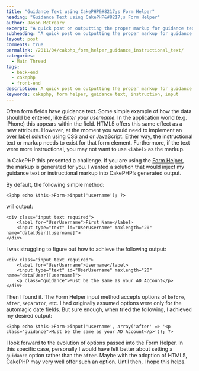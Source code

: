 ```yaml
---
title: "Guidance Text using CakePHP&#8217;s Form Helper"
heading: "Guidance Text using CakePHP&#8217;s Form Helper"
author: Jason McCreary
excerpt: "A quick post on outputting the proper markup for guidance text using CakePHP's Form Helper."
subheading: "A quick post on outputting the proper markup for guidance text using CakePHP's Form Helper."
layout: post
comments: true
permalink: /2011/04/cakphp_form_helper_guidance_instructional_text/
categories:
  - Main Thread
tags:
  - back-end
  - cakephp
  - front-end
description: A quick post on outputting the proper markup for guidance text using CakePHP's Form Helper.
keywords: cakephp, form helper, guidance text, instruction, input
---
```

Often form fields have guidance text. Some simple example of how the data should be entered, like *Enter your username*. In the application world (e.g. iPhone) this appears within the field. HTML5 offers this same effect as a new attribute. However, at the moment you would need to implement an [over label solution][1] using CSS and or JavaScript. Either way, the instructional text or markup needs to exist for that form element. Furthermore, if the text were more instructional, you may not want to use `<label>` as the markup.

In CakePHP this presented a challenge. If you are using the [Form Helper][2], the markup is generated for you. I wanted a solution that would inject my guidance text or instructional markup into CakePHP&rsquo;s generated output.

By default, the following simple method:

    <?php echo $this->Form->input('username'); ?>
    

will output:

    <div class="input text required">
        <label for="UserUsername">First Name</label>
        <input type="text" id="UserUsername" maxlength="20" name="data[User][username]">
    </div>
    

I was struggling to figure out how to achieve the following output:

    <div class="input text required">
        <label for="UserUsername">Username</label>
        <input type="text" id="UserUsername" maxlength="20" name="data[User][username]">
        <p class="guidance">Must be the same as your AD Account</p>
    </div>
    

Then I found it. The Form Helper input method accepts options of `before`, `after`, `separator`, etc. I had originally assumed options were only for the automagic date fields. But sure enough, when tried the following, I achieved my desired output:

    <?php echo $this->Form->input('username', array('after' => '<p class="guidance">Must be the same as your AD Account</p>')); ?>
    

I look forward to the evolution of options passed into the Form Helper. In this specific case, personally I would have felt better about setting a `guidance` option rather than the `after`. Maybe with the adoption of HTML5, CakePHP may very well offer such an option. Until then, I hope this helps.

 [1]: http://www.alistapart.com/articles/makingcompactformsmoreaccessible/
 [2]: http://book.cakephp.org/#!/view/1383/Form
